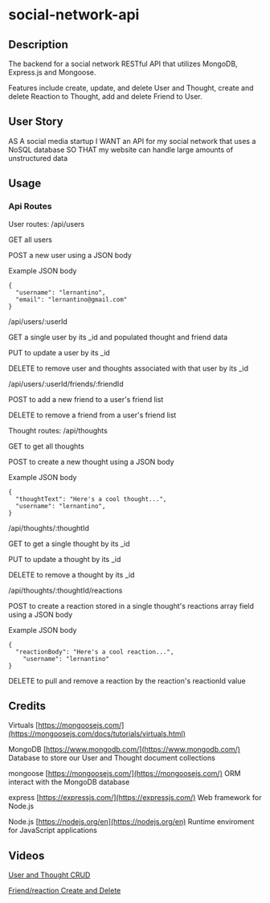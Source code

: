 # social-network-api

## Description

The backend for a social network RESTful API that utilizes MongoDB, Express.js and Mongoose.

Features include create, update, and delete User and Thought, create and delete Reaction to Thought, add and delete Friend to User.

## User Story

AS A social media startup
I WANT an API for my social network that uses a NoSQL database
SO THAT my website can handle large amounts of unstructured data

## Usage

### Api Routes

User routes: /api/users

GET all users

POST a new user using a JSON body

Example JSON body
```
{
  "username": "lernantino",
  "email": "lernantino@gmail.com"
}
```

/api/users/:userId

GET a single user by its _id and populated thought and friend data

PUT to update a user by its _id

DELETE to remove user and thoughts associated with that user by its _id

/api/users/:userId/friends/:friendId

POST to add a new friend to a user's friend list

DELETE to remove a friend from a user's friend list

Thought routes: /api/thoughts

GET to get all thoughts

POST to create a new thought using a JSON body

Example JSON body
```
{
  "thoughtText": "Here's a cool thought...",
  "username": "lernantino",
}
```

/api/thoughts/:thoughtId

GET to get a single thought by its _id

PUT to update a thought by its _id

DELETE to remove a thought by its _id

/api/thoughts/:thoughtId/reactions

POST to create a reaction stored in a single thought's reactions array field using a JSON body

Example JSON body
```
{
  "reactionBody": "Here's a cool reaction...",
	"username": "lernantino"
}
```

DELETE to pull and remove a reaction by the reaction's reactionId value

## Credits

Virtuals [https://mongoosejs.com/](https://mongoosejs.com/docs/tutorials/virtuals.html)

MongoDB [https://www.mongodb.com/](https://www.mongodb.com/) Database to store our User and Thought document collections

mongoose [https://mongoosejs.com/](https://mongoosejs.com/) ORM interact with the MongoDB database

express [https://expressjs.com/](https://expressjs.com/) Web framework for Node.js

Node.js [https://nodejs.org/en](https://nodejs.org/en) Runtime enviroment for JavaScript applications

## Videos

[User and Thought CRUD](https://drive.google.com/file/d/1kWDtW6xh9_EkA8yHHj7UATy4sEgzj52N/view?usp=sharing)

[Friend/reaction Create and Delete](https://drive.google.com/file/d/1XbjijEP0sGwPX9ncvlruMBam20OiWylL/view?usp=sharing)
